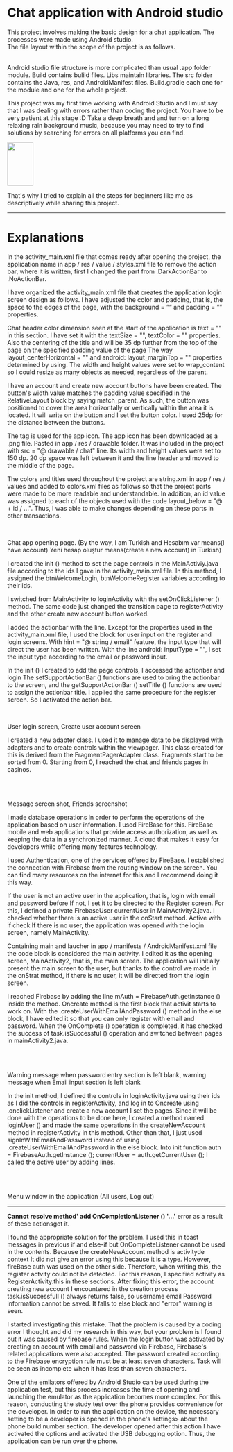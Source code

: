 # Chat application with Android studio

This project involves making the basic design for a chat application. The processes were made using Android studio. <br>
The file layout within the scope of the project is as follows. <br>

<img src="https://github.com/bakkyn/Chat-application-with-Android-studio/blob/main/results/1.png" alt="" style="float:left">

<br>Android studio file structure is more complicated than usual .app folder module. Build contains bulild files. Libs maintain libraries. The src folder contains the Java, res, and AndroidManifest files. Build.gradle each
one for the module and one for the whole project.

This project was my first time working with Android Studio and I must say that I was dealing with errors rather than coding the project. You have to be very patient at this stage :D Take a deep breath and and turn on a long relaxing rain background music, because you may need to try to find solutions by searching for errors on all platforms you can find.

<img src="https://encrypted-tbn0.gstatic.com/images?q=tbn:ANd9GcRfn3-OJuXVoMFUjqSz8MUUAL3ipVpmBQ19Vg&usqp=CAU" alt="" width="60" height="100">

That's why I tried to explain all the steps for beginners like me as descriptively while sharing this project.

-----------------------------------------------------------------------------------------------------------------

# Explanations 
 
In the activity_main.xml file that comes ready after opening the project, the application name in app / res / value / styles.xml file to remove the action bar, where it is written, first I changed the part from .DarkActionBar to .NoActionBar.

I have organized the activity_main.xml file that creates the application login screen design as follows. I have adjusted the color and padding, that is, the space to the edges of the page, with the background = ”“ and padding = ”” properties.

Chat header color dimension seen at the start of the application is text = "" in this section.
I have set it with the textSize = "", textColor = "" properties. Also the centering of the title and will be 35 dp further from the top of the page on the specified padding value of the page The way layout_centerHorizontal = "" and android: layout_marginTop = "" properties determined by using. The width and height values were set to wrap_content so I could resize as many objects as needed, regardless of the parent.

I have an account and create new account buttons have been created. The button's width value matches the padding value specified in the RelativeLayout block by saying match_parent.
As such, the button was positioned to cover the area horizontally or vertically within the area it is located. It will write on the button and I set the button color. I used 25dp for the distance between the buttons.

The <ImageView> tag is used for the app icon. The app icon has been downloaded as a .png file. Pasted in app / res / drawable folder. It was included in the project with src = "@ drawable / chat" line. Its width and height values  were set to 150 dp. 20 dp space was left between it and the line header and moved to the middle of the page.
 
The colors and titles used throughout the project are string.xml in app / res / values and added to colors.xml files as follows so that the project parts were made to be more readable and understandable. In addition, an id value was assigned to each of the objects used with the code layout_below = "@ + id / ...". Thus, I was able to make changes depending on these parts in other transactions.<br>

<img src="https://github.com/bakkyn/Chat-application-with-Android-studio/blob/main/results/2.png" alt="" style="float:left"><br>

Chat app opening page. (By the way, I am Turkish and Hesabım var means(I have account) Yeni hesap oluştur means(create a new account) in Turkish)<br>

I created the init () method to set the page controls in the MainActiviy.java file according to the ids I gave in the activity_main.xml file. In this method, I assigned the btnWelcomeLogin, btnWelcomeRegister variables according to their ids.

I switched from MainActivity to loginActivity with the setOnClickListener () method.
The same code just changed the transition page to registerActivity and the other create new account button worked.

<Include in xml files of login and register pages layout = "@ layout / actionbar_app" android: id = "@ + id / actionBarLogin" /> I added the actionbar with the line. Except for the properties used in the activity_main.xml file,
I used the <editText> block for user input on the register and login screens. With hint = "@ string / email" feature, the input type that will direct the user has been written. With the line android: inputType = "", I set the input type according to the email or password input.
 
In the init () I created to add the page controls, I accessed the actionbar and login
The setSupportActionBar () functions are used to bring the actionbar to the screen, and the getSupportActionBar () setTitle () functions are used to assign the actionbar title. I applied the same procedure for the register screen. So I activated the action bar.

<img src="https://github.com/bakkyn/Chat-application-with-Android-studio/blob/main/results/3.png" alt="" style="float:left"><br>

User login screen, Create user account screen<br>

I created a new adapter class. I used it to manage data to be displayed with adapters and to create controls within the viewpager. This class created for this is derived from the FragmentPagerAdapter class. Fragments start to be sorted from 0. Starting from 0, I reached the chat and friends pages in casinos.

<br><img src="https://github.com/bakkyn/Chat-application-with-Android-studio/blob/main/results/4.png" alt="" style="float:left"><br>

Message screen shot, Friends screenshot<br>

I made database operations in order to perform the operations of the application based on user information. I used FireBase for this. FireBase mobile and web applications that provide access authorization, as well as keeping the data in a synchronized manner. A cloud that makes it easy for developers while offering many features
technology.

I used Authentication, one of the services offered by FireBase. I established the connection with Firebase from the routing window on the screen. You can find many resources on the internet for this and I recommend doing it this way.

If the user is not an active user in the application, that is, login with email and password before
If not, I set it to be directed to the Register screen. For this, I defined a private FirebaseUser currentUser in MainActivity2.java. I checked whether there is an active user in the onStart method. Active with if check
If there is no user, the application was opened with the login screen, namely MainActivity.

Containing main and laucher in app / manifests / AndroidManifest.xml file
the code block is considered the main activity. I edited it as the opening screen, MainActivity2, that is, the main screen. The application will initially present the main screen to the user, but thanks to the control we made in the onStrat method, if there is no user, it will be directed from the login screen.

I reached Firebase by adding the line mAuth = FirebaseAuth.getInstance () inside the method. Oncreate method is the first block that activit starts to work on. With the .createUserWithEmailAndPassword () method in the else block, I have edited it so that you can only register with email and password. When the OnComplete () operation is completed, it has checked the success of task.isSuccessful () operation and switched between pages in mainActivity2.java.

<br><img src="https://github.com/bakkyn/Chat-application-with-Android-studio/blob/main/results/5.png" alt="" style="float:left"><br>

Warning message when password entry section is left blank, warning message when Email input section is left blank
<br>

In the init method, I defined the controls in loginActivity.java using their ids as I did the controls in registerActivity, and log in to Oncreate using .onclickListener and create a new account
I set the pages. Since it will be done with the operations to be done here, I created a method named loginUser () and made the same operations in the createNewAccount method in registerActivity in this method. Other than that, I just used signInWithEmailAndPassword instead of using .createUserWithEmailAndPassword in the else block. Into init function auth = FirebaseAuth.getInstance (); currentUser = auth.getCurrentUser (); I called the active user by adding lines.

<br><img src="https://github.com/bakkyn/Chat-application-with-Android-studio/blob/main/results/5.png" alt="" style="float:left"><br>

Menu window in the application (All users, Log out)<br>

----------------------------------------------------------------------------------------------------------------
<b>Cannot resolve method' add OnCompletionListener () '…'</b> error as a result of these actionsgot it.

I found the appropriate solution for the problem. I used this in toast messages in previous if and else-if but OnCompleteListener cannot be used in the contents. Because the createNewAccount method is activityde context 
It did not give an error using this because it is a type. However, fireBase auth was used on the other side. Therefore, when writing this, the register actvity could not be detected. For this reason, I specified activity as RegisterActivity.this in these sections. After fixing this error, the account creating new account I encountered in the creation process task.isSuccessfull () always returns false, so username email Password information cannot be saved. It falls to else block and "error" warning is seen.

I started investigating this mistake. That the problem is caused by a coding error I thought and did my research in this way, but your problem is I found out it was caused by firebase rules. When the login button was activated by creating an account with email and password via Firebase, Firebase's related applications were also accepted. The password created according to the Firebase encryption rule must be at least seven characters. Task will be seen as incomplete when it has less than seven characters.

One of the emilators offered by Android Studio can be used during the application test, but this process increases the time of opening and launching the emulator as the application becomes more complex. For this reason, conducting the study test over the phone provides convenience for the developer. In order to run the application on the device, the necessary setting to be a developer is opened in the phone's settings> about the phone build number section. The developer opened after this action I have activated the options and activated the USB debugging option. Thus, the application can be run over the phone. 

